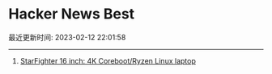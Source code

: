 # Hacker News Best

最近更新时间: 2023-02-12 22:01:58

--- 
1. [StarFighter 16 inch: 4K Coreboot/Ryzen Linux laptop](https://starlabs.systems/pages/starfighter) 
